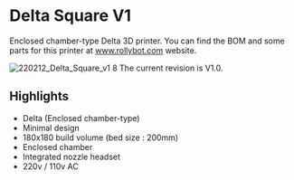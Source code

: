 # Delta Square V1
Enclosed chamber-type Delta 3D printer.
You can find the BOM and some parts for this printer at www.rollybot.com website.

![220212_Delta_Square_v1 8](https://user-images.githubusercontent.com/5675424/153714069-bbfda10c-5646-44ac-a66e-31f59e82a46c.jpg)
The current revision is V1.0.

## Highlights
- Delta (Enclosed chamber-type)
- Minimal design
- 180x180 build volume (bed size : 200mm)
- Enclosed chamber
- Integrated nozzle headset
- 220v / 110v AC
